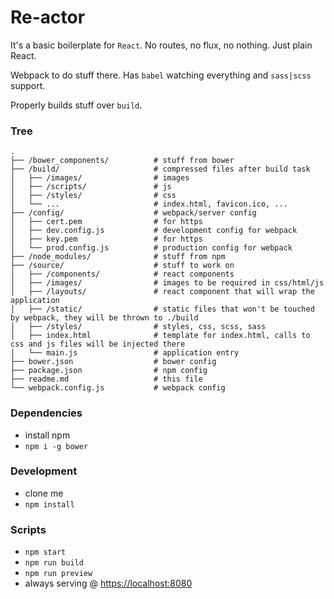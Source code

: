 # Re-actor

It's a basic boilerplate for `React`. No routes, no flux, no nothing. Just plain React.

Webpack to do stuff there. Has `babel` watching everything and `sass|scss` support.

Properly builds stuff over `build`.

### Tree
```shell
.
├── /bower_components/          # stuff from bower
├── /build/                     # compressed files after build task
│   ├── /images/                # images
│   ├── /scripts/               # js
│   ├── /styles/                # css
│   └── ...                     # index.html, favicon.ico, ...
├── /config/                    # webpack/server config
│   ├── cert.pem                # for https
│   ├── dev.config.js           # development config for webpack
│   ├── key.pem                 # for https
│   └── prod.config.js          # production config for webpack
├── /node_modules/              # stuff from npm
├── /source/                    # stuff to work on
│   ├── /components/            # react components
│   ├── /images/                # images to be required in css/html/js
│   ├── /layouts/               # react component that will wrap the application
│   ├── /static/                # static files that won't be touched by webpack, they will be thrown to ./build
│   ├── /styles/                # styles, css, scss, sass
│   ├── index.html              # template for index.html, calls to css and js files will be injected there
│   └── main.js                 # application entry
├── bower.json                  # bower config
├── package.json                # npm config
├── readme.md                   # this file
└── webpack.config.js           # webpack config
```

### Dependencies
 - install npm
 - `npm i -g bower`

### Development
 - clone me
 - `npm install`

### Scripts
 - `npm start`
 - `npm run build`
 - `npm run preview`
 - always serving @ [https://localhost:8080](https://localhost:8080)